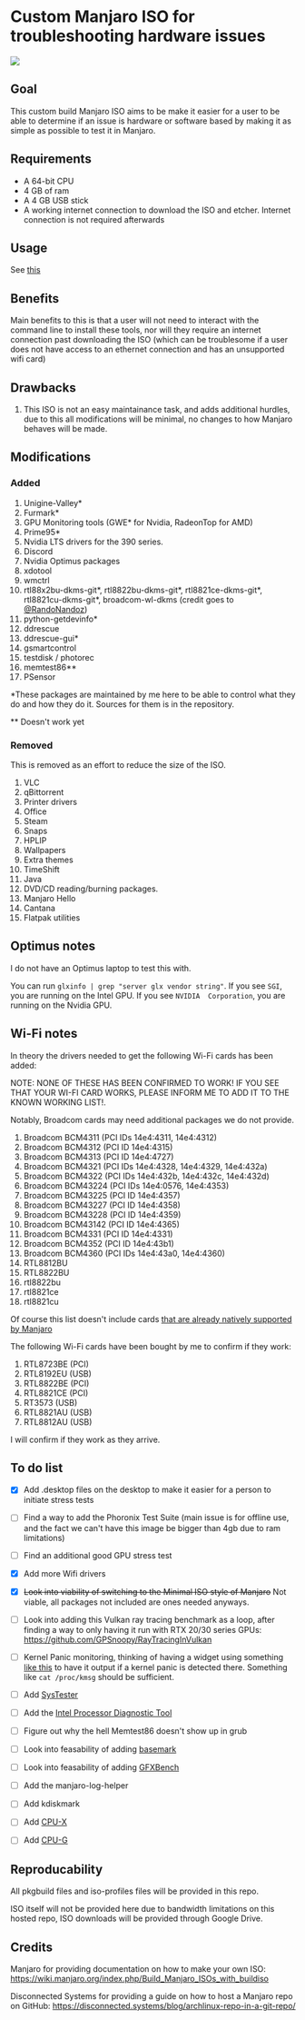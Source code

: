 # Custom Manjaro ISO for troubleshooting hardware issues

![](importantdance.gif)

## Goal

This custom build Manjaro ISO aims to be make it easier for a user to be able to determine if an issue is hardware or software based by making it as simple as possible to test it in Manjaro.

## Requirements

* A 64-bit CPU
* 4 GB of ram
* A 4 GB USB stick
* A working internet connection to download the ISO and etcher. Internet connection is not required afterwards

## Usage

See [this](https://github.com/Evernow/evernowmanjaro/wiki)

## Benefits

Main benefits to this is that a user will not need to interact with the command line to install these tools, nor will they require an internet connection past downloading the ISO (which can be troublesome if a user does not have access to an ethernet connection and has an unsupported wifi card) 

## Drawbacks

1. This ISO is not an easy maintainance task, and adds additional hurdles, due to this all modifications will be minimal, no changes to how Manjaro behaves will be made.


## Modifications

### Added

1. Unigine-Valley*
2. Furmark*
3. GPU Monitoring tools (GWE* for Nvidia, RadeonTop for AMD)
4. Prime95*
5. Nvidia LTS drivers for the 390 series. 
6. Discord
7. Nvidia Optimus packages 
8. xdotool
9. wmctrl
10. rtl88x2bu-dkms-git*, rtl8822bu-dkms-git*, rtl8821ce-dkms-git*, rtl8821cu-dkms-git*, broadcom-wl-dkms (credit goes to [@RandoNandoz](https://github.com/RandoNandoz))
11. python-getdevinfo*
12. ddrescue
13. ddrescue-gui*
14. gsmartcontrol
15. testdisk / photorec
16. memtest86**
17. PSensor

*These packages are maintained by me here to be able to control what they do and how they do it. Sources for them is in the repository.

** Doesn't work yet

### Removed
This is removed as an effort to reduce the size of the ISO.

1. VLC
2. qBittorrent
3. Printer drivers
4. Office
5. Steam
6. Snaps
7. HPLIP
8. Wallpapers
9. Extra themes
10. TimeShift
11. Java
12. DVD/CD reading/burning packages.
13. Manjaro Hello
14. Cantana
15. Flatpak utilities

## Optimus notes

I do not have an Optimus laptop to test this with. 

You can run `glxinfo | grep "server glx vendor string"`. If you see 
`SGI`, you are running on the Intel GPU. If you see `NVIDIA 
Corporation`, you are running on the Nvidia GPU.

## Wi-Fi notes

In theory the drivers needed to get the following Wi-Fi cards has been added:

NOTE: NONE OF THESE HAS BEEN CONFIRMED TO WORK! IF YOU SEE THAT YOUR WI-FI CARD WORKS, PLEASE INFORM ME TO ADD IT TO THE KNOWN WORKING LIST!.

Notably, Broadcom cards may need additional packages we do not provide. 

1. Broadcom BCM4311 (PCI IDs 14e4:4311, 14e4:4312) 
2. Broadcom BCM4312 (PCI ID 14e4:4315) 
3. Broadcom BCM4313  (PCI ID 14e4:4727) 
4. Broadcom BCM4321 (PCI IDs 14e4:4328, 14e4:4329, 14e4:432a) 
5. Broadcom BCM4322 (PCI IDs 14e4:432b, 14e4:432c, 14e4:432d) 
6. Broadcom BCM43224 (PCI IDs 14e4:0576, 14e4:4353) 
7. Broadcom BCM43225 (PCI ID 14e4:4357) 
8. Broadcom BCM43227  (PCI ID 14e4:4358) 
9. Broadcom BCM43228 (PCI ID 14e4:4359)
10. Broadcom BCM43142 (PCI ID 14e4:4365) 
11. Broadcom BCM4331 (PCI ID 14e4:4331) 
12. Broadcom BCM4352 (PCI ID 14e4:43b1) 
13. Broadcom BCM4360 (PCI IDs 14e4:43a0, 14e4:4360) 
14. RTL8812BU
15. RTL8822BU
16. rtl8822bu
17. rtl8821ce
18. rtl8821cu


Of course this list doesn't include cards [that are already natively supported by Manjaro](https://wireless.wiki.kernel.org/en/users/drivers) 

The following Wi-Fi cards have been bought by me to confirm if they work:

1. RTL8723BE (PCI)
2. RTL8192EU (USB)
3. RTL8822BE (PCI)
4. RTL8821CE (PCI)
5. RT3573 (USB)
6. RTL8821AU (USB) 
7. RTL8812AU (USB)

I will confirm if they work as they arrive.

## To do list

- [x] Add .desktop files on the desktop to make it easier for a person to initiate stress tests
- [ ] Find a way to add the Phoronix Test Suite (main issue is for offline use, and the fact we can't have this image be bigger than 4gb due to ram limitations)
- [ ] Find an additional good GPU stress test 
- [x] Add more Wifi drivers
- [x] ~~Look into viability of switching to the Minimal ISO style of Manjaro~~ Not viable, all packages not included are ones needed anyways.
- [ ] Look into adding this Vulkan ray tracing benchmark as a loop, after finding a way to only having it run with RTX 20/30 series GPUs: https://github.com/GPSnoopy/RayTracingInVulkan 
- [ ] Kernel Panic monitoring, thinking of having a widget using something [like this](https://apps.kde.org/knotes/) to have it output if a kernel panic is detected there. Something like `cat /proc/kmsg` should be sufficient. 
- [ ] Add [SysTester](https://aur.archlinux.org/packages/Systester/)
- [ ] Add the [Intel Processor Diagnostic Tool](https://wiki.archlinux.org/index.php/Stress_testing#Intel_Processor_Diagnostic_Tool)
- [ ] Figure out why the hell Memtest86 doesn't show up in grub
- [ ] Look into feasability of adding [basemark](https://aur.archlinux.org/packages/basemark/)
- [ ] Look into feasability of adding [GFXBench](https://aur.archlinux.org/packages/gfxbench/)
- [ ] Add the manjaro-log-helper
- [ ] Add kdiskmark
- [ ] Add [CPU-X](https://github.com/X0rg/CPU-X)
- [ ] Add [CPU-G](https://github.com/atareao/cpu-g)




## Reproducability

All pkgbuild files and iso-profiles files will be provided in this repo. 

ISO itself will not be provided here due to bandwidth limitations on this hosted repo, ISO downloads will be provided through Google Drive.

## Credits

Manjaro for providing documentation on how to make your own ISO: https://wiki.manjaro.org/index.php/Build_Manjaro_ISOs_with_buildiso

Disconnected Systems for providing a guide on how to host a Manjaro repo on GitHub: https://disconnected.systems/blog/archlinux-repo-in-a-git-repo/

